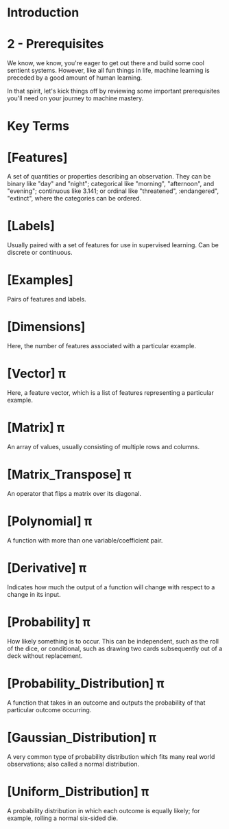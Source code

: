 # Introduction

# 2 - Prerequisites

We know, we know, you're eager to get out there and build some cool sentient 
systems. However, like all fun things in life, machine learning is preceded by 
a good amount of human learning.

In that spirit, let's kick things off by reviewing some important prerequisites 
you'll need on your journey to machine mastery.

# Key Terms

# [Features]
A set of quantities or properties describing an observation. They can be binary 
like "day" and "night"; categorical like "morning", "afternoon", and "evening"; 
continuous like 3.141; or ordinal like "threatened", :endangered", "extinct", 
where the categories can be ordered.

# [Labels]
Usually paired with a set of features for use in supervised learning. Can be 
discrete or continuous.

# [Examples]
Pairs of features and labels.

# [Dimensions]
Here, the number of features associated with a particular example.

# [Vector] π
Here, a feature vector, which is a list of features representing a particular 
example.

# [Matrix] π
An array of values, usually consisting of multiple rows and columns.

# [Matrix_Transpose] π
An operator that flips a matrix over its diagonal.

# [Polynomial] π
A function with more than one variable/coefficient pair.

# [Derivative] π
Indicates how much the output of a function will change with respect to a change 
in its input.

# [Probability] π
How likely something is to occur. This can be independent, such as the roll of the 
dice, or conditional, such as drawing two cards subsequently out of a deck without 
replacement.

# [Probability_Distribution] π
A function that takes in an outcome and outputs the probability of that particular 
outcome occurring.

# [Gaussian_Distribution] π
A very common type of probability distribution which fits many real world 
observations; also called a normal distribution.

# [Uniform_Distribution] π
A probability distribution in which each outcome is equally likely; for example, 
rolling a normal six-sided die.
